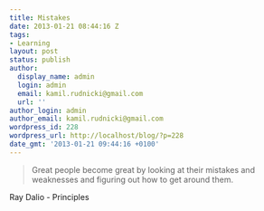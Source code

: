 ```yaml
---
title: Mistakes
date: 2013-01-21 08:44:16 Z
tags:
- Learning
layout: post
status: publish
author:
  display_name: admin
  login: admin
  email: kamil.rudnicki@gmail.com
  url: ''
author_login: admin
author_email: kamil.rudnicki@gmail.com
wordpress_id: 228
wordpress_url: http://localhost/blog/?p=228
date_gmt: '2013-01-21 09:44:16 +0100'
---
```


<blockquote>Great people become great by looking at their mistakes and weaknesses and figuring out how to get around them.</p></blockquote>
<div class="attribution">Ray Dalio - Principles</div>

